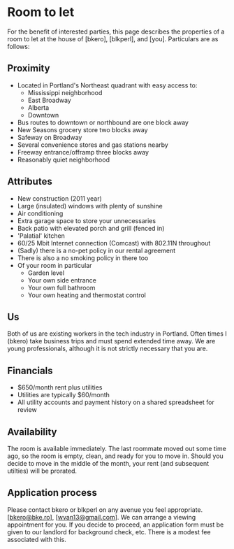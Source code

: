 Room to let
=========

For the benefit of interested  parties, this page describes the properties of a room to let at the house of [bkero], [blkperl], and [you]. Particulars are as follows:

Proximity
--------
  - Located in Portland's Northeast quadrant with easy access to:
    - Mississippi neighborhood
    - East Broadway
    - Alberta
    - Downtown
  - Bus routes to downtown or northbound are one block away
  - New Seasons grocery store two blocks away
  - Safeway on Broadway
  - Several convenience stores and gas stations nearby
  - Freeway entrance/offramp three blocks away
  - Reasonably quiet neighborhood

Attributes
--------
  - New construction (2011 year)
  - Large (insulated) windows with plenty of sunshine
  - Air conditioning
  - Extra garage space to store your unnecessaries
  - Back patio with elevated porch and grill (fenced in)
  - 'Palatial' kitchen
  - 60/25 Mbit Internet connection (Comcast) with 802.11N throughout
  - (Sadly) there is a no-pet policy in our rental agreement
  - There is also a no smoking policy in there too
  - Of your room in particular
    - Garden level
    - Your own side entrance
    - Your own full bathroom
    - Your own heating and thermostat control


Us
--------
Both of us are existing workers in the tech industry in Portland. Often times I (bkero) take business trips and must spend extended time away. We are young professionals, although it is not strictly necessary that you are.

Financials
--------
  - $650/month rent plus utilities
  - Utilities are typically $60/month
  - All utility accounts and payment history on a shared spreadsheet for review

Availability
--------
The room is available immediately. The last roommate moved out some time ago, so the room is empty, clean, and ready for you to move in. Should you decide to move in the middle of the month, your rent (and subsequent utilties) will be prorated.

Application process
--------
Please contact bkero or blkperl on any avenue you feel appropriate. [bkero@bke.ro], [wvan13@gmail.com]. We can arrange a viewing appointment for you. If you decide to proceed, an application form must be given to our landlord for background check, etc. There is a modest fee associated with this.
